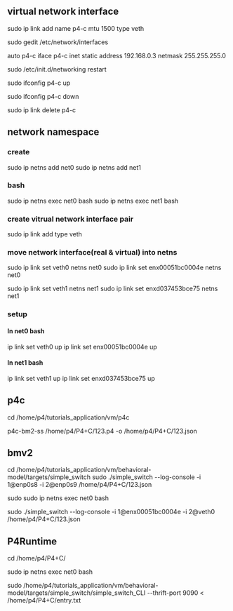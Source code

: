 ## virtual network interface

sudo ip link add name p4-c mtu 1500 type veth

sudo gedit /etc/network/interfaces

auto p4-c
iface p4-c inet static
address 192.168.0.3
netmask 255.255.255.0

sudo /etc/init.d/networking restart

sudo ifconfig p4-c up

sudo ifconfig p4-c down

sudo ip link delete p4-c
## network namespace

### create
sudo ip netns add net0
sudo ip netns add net1

### bash
sudo ip netns exec net0 bash
sudo ip netns exec net1 bash

### create vitrual network interface pair
sudo ip link add type veth

### move network interface(real & virtual) into netns
sudo ip link set veth0 netns net0
sudo ip link set enx00051bc0004e netns net0

sudo ip link set veth1 netns net1
sudo ip link set enxd037453bce75 netns net1

### setup
#### In net0 bash
ip link set veth0 up
ip link set enx00051bc0004e up
#### In net1 bash
ip link set veth1 up
ip link set enxd037453bce75 up

## p4c
cd /home/p4/tutorials_application/vm/p4c

p4c-bm2-ss /home/p4/P4+C/123.p4 -o /home/p4/P4+C/123.json


## bmv2

cd /home/p4/tutorials_application/vm/behavioral-model/targets/simple_switch
sudo ./simple_switch --log-console -i 1@enp0s8 -i 2@enp0s9 /home/p4/P4+C/123.json

sudo sudo ip netns exec net0 bash

sudo ./simple_switch --log-console -i 1@enx00051bc0004e -i 2@veth0 /home/p4/P4+C/123.json

## P4Runtime
cd /home/p4/P4+C/

sudo ip netns exec net0 bash

sudo /home/p4/tutorials_application/vm/behavioral-model/targets/simple_switch/simple_switch_CLI --thrift-port 9090 < /home/p4/P4+C/entry.txt